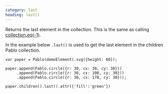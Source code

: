 ```yaml
--- 
category: last
heading: last()
---
```


Returns the last element in the collection. This is the same as calling [collection.eq(-1)](/api/eq).

In the example below `.last()` is used to get the last element in the children Pablo collection.

    var paper = Pablo(demoElement).svg({height: 60});

    paper.append(Pablo.circle({r: 30, cx: 30, cy: 30}))
         .append(Pablo.circle({r: 30, cx: 100, cy: 30}))
         .append(Pablo.circle({r: 30, cx: 170, cy: 30}));

    paper.children().last().attr({'fill':'green'})